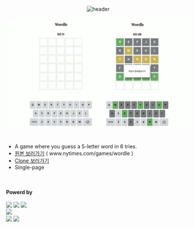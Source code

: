 <div align="center">

  ![header](https://capsule-render.vercel.app/api?type=waving&color=4078c0&height=180&section=header&text=Wordle%20-%20Clone&fontSize=45&animation=fadeIn&fontAlignY=38&desc=yonghun16&descAlignY=55&descAlign=85)

  <img src="https://raw.githubusercontent.com/yonghun16/wordle/refs/heads/main/wordle.jpg" width=800px />
	
</div>

</br>

<ul>
  <li>
    A game where you guess a 5-letter word in 6 tries.
  </li>
	<li>
		<a href="www.nytimes.com/games/wordle">원본 보러가기</a> ( www.nytimes.com/games/wordle )
	</li>
	<li>
		<a href="https://yonghun16.github.io/wordle/">Clone 보러가기</a>
	</li>
	<li>
		Single-page
	</li>
</ul>

</br>

<h4>Powerd by</h4>
<div>
	<!-- HTML --><a href="https://html.spec.whatwg.org/"><img src="https://img.shields.io/badge/HTML5-E34F26?style=flat&logo=HTML5&logoColor=white" /></a>
	<!-- CSS --><a href="https://www.w3.org/Style/CSS/"><img src="https://img.shields.io/badge/CSS3-1572B6?style=flat&logo=CSS3&logoColor=white" /></a>
	<!-- JavaScript --><a href="https://www.ecma-international.org/"><img src="https://img.shields.io/badge/JavaScript-F7DF1E?style=flat&logo=JavaScript&logoColor=white" /></a>
  <br>
	<!-- Github --><a href="https://github.com/"><img src="https://img.shields.io/badge/GitHub-181717?style=flat&logo=GitHub&logoColor=white" /></a>
 	<br>
	<!-- Novim --><a href="https://neovim.io/"><img src="https://img.shields.io/badge/Neovim-01B952?style=flat&logo=neovim&logoColor=white" /></a>
	<!-- VScode --><a href="https://code.visualstudio.com/"><img src="https://img.shields.io/badge/Visual%20Studio%20Code-007ACC?style=flat&logo=VisualStudioCode&logoColor=white" /></a>

</div>
